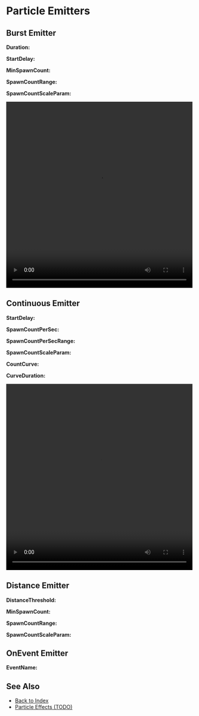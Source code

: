 # Particle Emitters

<!-- PAGE IS TODO -->

## Burst Emitter

**Duration:**

**StartDelay:**

**MinSpawnCount:**

**SpawnCountRange:**

**SpawnCountScaleParam:**

<video src="media/burst-emitter.webm" width="500" height="500" autoplay loop></video>

## Continuous Emitter

**StartDelay:**

**SpawnCountPerSec:**

**SpawnCountPerSecRange:**

**SpawnCountScaleParam:**

**CountCurve:**

**CurveDuration:**

<video src="media/continuous-emitter.webm" width="500" height="500" autoplay loop></video>

## Distance Emitter

**DistanceThreshold:**

**MinSpawnCount:**

**SpawnCountRange:**

**SpawnCountScaleParam:**

## OnEvent Emitter

**EventName:**

## See Also

* [Back to Index](../../index.md)
* [Particle Effects (TODO)](particle-effects-overview.md)
